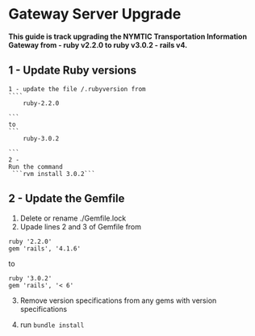 Gateway Server Upgrade
======================

**This guide is track upgrading the NYMTIC Transportation Information Gateway from 
	- ruby v2.2.0 to ruby v3.0.2
	- rails v4.**

## 1 - Update Ruby versions

	1 - update the file /.rubyversion from
	````
		ruby-2.2.0
	
	```
	to 
	```
		ruby-3.0.2
	
	```
	2 -
	Run the command
	 ```rvm install 3.0.2```

## 2 - Update the Gemfile 

1. Delete or rename ./Gemfile.lock
2. Upade lines 2 and 3 of Gemfile 
from
```
ruby '2.2.0'
gem 'rails', '4.1.6'

```
to 
```
ruby '3.0.2'
gem 'rails', '< 6'

```
3. Remove version specifications from any gems with version specifications

4. run `bundle install`





